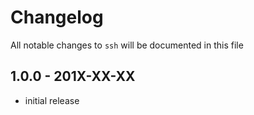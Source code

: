 # Changelog

All notable changes to `ssh` will be documented in this file

## 1.0.0 - 201X-XX-XX

- initial release
